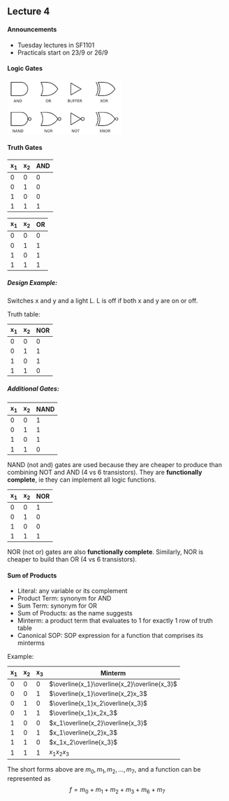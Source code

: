 ## Lecture 4

#### Announcements
- Tuesday lectures in SF1101
- Practicals start on 23/9 or 26/9

#### Logic Gates
![Symbols for different logic gates](../Images/logicgates.png)

#### Truth Gates

| x<sub>1</sub> | x<sub>2</sub> | AND |
| --- | --- | ------- |
| 0 | 0 | 0 |
| 0 | 1 | 0 |
| 1 | 0 | 0 |
| 1 | 1 | 1 |

| x<sub>1</sub> | x<sub>2</sub> | OR |
| --- | --- | ------- |
| 0 | 0 | 0 |
| 0 | 1 | 1 |
| 1 | 0 | 1 |
| 1 | 1 | 1 |

##### Design Example:
Switches x and y and a light L. L is off if both x and y are on or off.

Truth table:

| x<sub>1</sub> | x<sub>2</sub> | NOR |
| --- | --- | ------- |
| 0 | 0 | 0 |
| 0 | 1 | 1 |
| 1 | 0 | 1 |
| 1 | 1 | 0 |

##### Additional Gates:

| x<sub>1</sub> | x<sub>2</sub> | NAND |
| --- | --- | ------- |
| 0 | 0 | 1 |
| 0 | 1 | 1 |
| 1 | 0 | 1 |
| 1 | 1 | 0 |

NAND (not and) gates are used because they are cheaper to produce than combining NOT and AND (4 vs 6 transistors). They are **functionally complete**, ie they can implement all logic functions.

| x<sub>1</sub> | x<sub>2</sub> | NOR |
| --- | --- | ------- |
| 0 | 0 | 1 |
| 0 | 1 | 0 |
| 1 | 0 | 0 |
| 1 | 1 | 1 |

NOR (not or) gates are also **functionally complete**. Similarly, NOR is cheaper to build than OR (4 vs 6 transistors).

#### Sum of Products
- Literal: any variable or its complement
- Product Term: synonym for AND
- Sum Term: synonym for OR
- Sum of Products: as the name suggests
- Minterm: a product term that evaluates to 1 for exactly 1 row of truth table
- Canonical SOP: SOP expression for a function that comprises its minterms

Example:

| x<sub>1</sub> | x<sub>2</sub> | x<sub>3</sub> | Minterm |
| --- | --- | --- | ------- |
| 0 | 0 | 0 | $\overline{x_1}\overline{x_2}\overline{x_3}$ |
| 0 | 0 | 1 | $\overline{x_1}\overline{x_2}x_3$ |
| 0 | 1 | 0 | $\overline{x_1}x_2\overline{x_3}$ |
| 0 | 1 | 1 | $\overline{x_1}x_2x_3$ |
| 1 | 0 | 0 | $x_1\overline{x_2}\overline{x_3}$ |
| 1 | 0 | 1 | $x_1\overline{x_2}x_3$ |
| 1 | 1 | 0 | $x_1x_2\overline{x_3}$ |
| 1 | 1 | 1 | $x_1x_2x_3$ |

The short forms above are $m_0, m_1, m_2, \dots, m_7$, and a function can be represented as
$$f = m_0 + m_1 + m_2 + m_3 + m_6 + m_7$$
